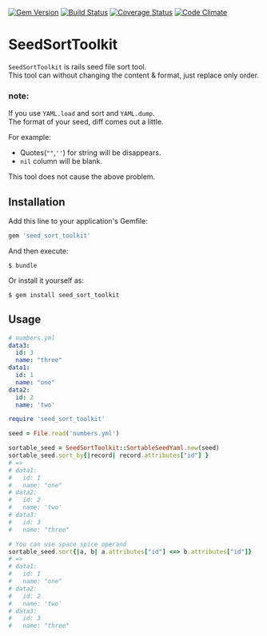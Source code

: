 [![Gem Version](https://badge.fury.io/rb/seed_sort_toolkit.svg)](http://badge.fury.io/rb/seed_sort_toolkit)
[![Build Status](https://travis-ci.org/Shinya131/seed_sort_toolkit.svg?branch=master)](https://travis-ci.org/Shinya131/seed_sort_toolkit)
[![Coverage Status](https://coveralls.io/repos/Shinya131/seed_sort_toolkit/badge.png)](https://coveralls.io/r/Shinya131/seed_sort_toolkit)
[![Code Climate](https://codeclimate.com/github/Shinya131/seed_sort_toolkit/badges/gpa.svg)](https://codeclimate.com/github/Shinya131/seed_sort_toolkit)

# SeedSortToolkit

`SeedSortToolkit` is rails seed file sort tool.  
This tool can without changing the content & format, just replace only order.

### note:   
If you use `YAML.load` and sort and `YAML.dump`.  
The format of your seed, diff comes out a little.  

 For example: 
  - Quotes(`""`,`''`) for string will be disappears.
  - `nil` column will be blank.

This tool does not cause the above problem.

## Installation

Add this line to your application's Gemfile:

```ruby
gem 'seed_sort_toolkit'
```

And then execute:

    $ bundle

Or install it yourself as:

    $ gem install seed_sort_toolkit

## Usage
```yaml
# numbers.yml
data3:
  id: 3
  name: "three"
data1:
  id: 1
  name: "one"
data2:
  id: 2
  name: 'two'
```

```ruby
require 'seed_sort_toolkit'

seed = File.read('numbers.yml')

sortable_seed = SeedSortToolkit::SortableSeedYaml.new(seed)
sortable_seed.sort_by{|record| record.attributes["id"] }
# =>
# data1:
#   id: 1
#   name: "one"
# data2:
#   id: 2
#   name: 'two'
# data3:
#   id: 3
#   name: "three"

# You can use space spice operand
sortable_seed.sort{|a, b| a.attributes["id"] <=> b.attributes["id"]}
# =>
# data1:
#   id: 1
#   name: "one"
# data2:
#   id: 2
#   name: 'two'
# data3:
#   id: 3
#   name: "three"
```

